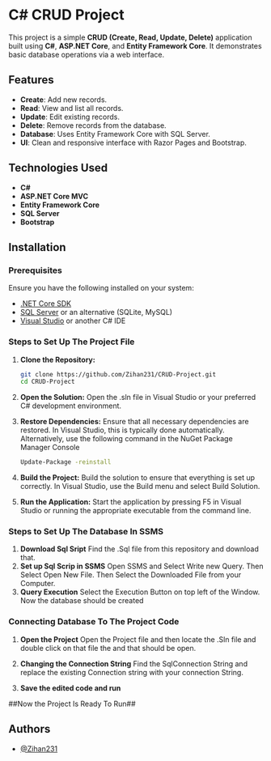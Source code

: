 # C# CRUD Project

This project is a simple **CRUD (Create, Read, Update, Delete)** application built using **C#**, **ASP.NET Core**, and **Entity Framework Core**. It demonstrates basic database operations via a web interface.

## Features

- **Create**: Add new records.
- **Read**: View and list all records.
- **Update**: Edit existing records.
- **Delete**: Remove records from the database.
- **Database**: Uses Entity Framework Core with SQL Server.
- **UI**: Clean and responsive interface with Razor Pages and Bootstrap.

## Technologies Used

- **C#**
- **ASP.NET Core MVC**
- **Entity Framework Core**
- **SQL Server**
- **Bootstrap**

## Installation

### Prerequisites

Ensure you have the following installed on your system:
- [.NET Core SDK](https://dotnet.microsoft.com/download)
- [SQL Server](https://www.microsoft.com/en-us/sql-server) or an alternative (SQLite, MySQL)
- [Visual Studio](https://visualstudio.microsoft.com/) or another C# IDE


### Steps to Set Up The Project File

1. **Clone the Repository:**
   ```bash
   git clone https://github.com/Zihan231/CRUD-Project.git
   cd CRUD-Project
   ```
2. **Open the Solution:**
Open the .sln file in Visual Studio or your preferred C# development environment.

3. **Restore Dependencies:**
Ensure that all necessary dependencies are restored. In Visual Studio, this is typically done automatically. Alternatively, use the following command in the NuGet Package Manager Console
    
   ```bash
   Update-Package -reinstall
   ```
4. **Build the Project:**
Build the solution to ensure that everything is set up correctly. In Visual Studio, use the Build menu and select Build Solution.

5. **Run the Application:**
Start the application by pressing F5 in Visual Studio or running the appropriate executable from the command line.

### Steps to Set Up The Database In SSMS

1. **Download Sql Sript**
   Find the .Sql file from this repository and download that.
2. **Set up Sql Scrip in SSMS**
   Open SSMS and Select Write new Query. Then Select Open New File. Then Select the Downloaded File from your Computer.
3. **Query Execution**
   Select the Execution Button on top left of the Window. Now the database should be created

### Connecting Database To The Project Code

1. **Open the Project**
   Open the Project file and then locate the .Sln file and double click on that file the and that should be open.

2. **Changing the Connection String**
   Find the SqlConnection String and replace the existing Connection string with your connection String.

3. **Save the edited code and run**

##Now the Project Is Ready To Run##
   
    
## Authors

- [@Zihan231](https://github.com/Zihan231)
